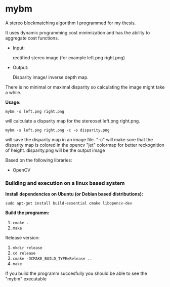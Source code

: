 # mybm

A stereo blockmatching algorithm I programmed for my thesis.

It uses dynamic programming cost minimization and has the ability to aggregate cost functions.

* Input:

  rectified stereo image (for example left.png right.png)
* Output:

  Disparity image/ inverse depth map.

There is no minimal or maximal disparity so calculating the image might take a while.

**Usage:**

`mybm -s left.png right.png`

will calculate a disparity map for the stereoset left.png right.png.

`mybm -s left.png right.png -c -o disparity.png`

will save the disparity map in an image file. "-c" will make sure that the disparity map is colored in the opencv "jet" colormap for better reckognition of height.
disparity.png will be the output image

Based on the following libraries:
* OpenCV

### Building and execution on a linux based system

**Install dependencies on Ubuntu (or Debian based distributions):**

`sudo apt-get install build-essential cmake libopencv-dev`

**Build the programm:**

1. `cmake .`
2. `make`

Release version:

1. `mkdir release`
2. `cd release`
3. `cmake -DCMAKE_BUILD_TYPE=Release ..`
4. `make`

If you build the programm succesfully you should be able to see the "mybm" executable
